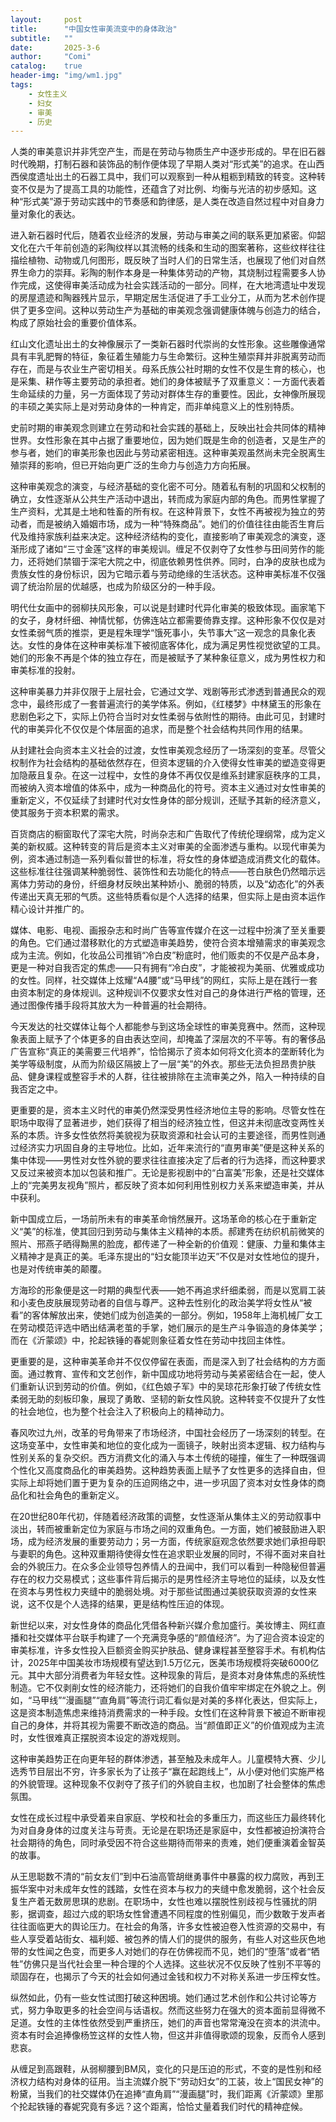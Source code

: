```yaml
---
layout:     post
title:      "中国女性审美流变中的身体政治"
subtitle:   ""
date:       2025-3-6
author:     "Comi"
catalog:    true
header-img: "img/wm1.jpg"
tags:
    - 女性主义
    - 妇女
    - 审美
    - 历史
---
```


人类的审美意识并非凭空产生，而是在劳动与物质生产中逐步形成的。早在旧石器时代晚期，打制石器和装饰品的制作便体现了早期人类对“形式美”的追求。在山西西侯度遗址出土的石器工具中，我们可以观察到一种从粗粝到精致的转变。这种转变不仅是为了提高工具的功能性，还蕴含了对比例、均衡与光洁的初步感知。这种“形式美”源于劳动实践中的节奏感和韵律感，是人类在改造自然过程中对自身力量对象化的表达。

进入新石器时代后，随着农业经济的发展，劳动与审美之间的联系更加紧密。仰韶文化在六千年前创造的彩陶纹样以其流畅的线条和生动的图案著称，这些纹样往往描绘植物、动物或几何图形，既反映了当时人们的日常生活，也展现了他们对自然界生命力的崇拜。彩陶的制作本身是一种集体劳动的产物，其烧制过程需要多人协作完成，这使得审美活动成为社会实践活动的一部分。同样，在大地湾遗址中发现的房屋遗迹和陶器残片显示，早期定居生活促进了手工业分工，从而为艺术创作提供了更多空间。这种以劳动生产为基础的审美观念强调健康体魄与创造力的结合，构成了原始社会的重要价值体系。

红山文化遗址出土的女神像展示了一类新石器时代崇尚的女性形象。这些雕像通常具有丰乳肥臀的特征，象征着生殖能力与生命繁衍。这种生殖崇拜并非脱离劳动而存在，而是与农业生产密切相关。母系氏族公社时期的女性不仅是生育的核心，也是采集、耕作等主要劳动的承担者。她们的身体被赋予了双重意义：一方面代表着生命延续的力量，另一方面体现了劳动对群体生存的重要性。因此，女神像所展现的丰硕之美实际上是对劳动身体的一种肯定，而非单纯意义上的性别特质。

史前时期的审美观念则建立在劳动和社会实践的基础上，反映出社会共同体的精神世界。女性形象在其中占据了重要地位，因为她们既是生命的创造者，又是生产的参与者，她们的审美形象也因此与劳动紧密相连。这种审美观虽然尚未完全脱离生殖崇拜的影响，但已开始向更广泛的生命力与创造力方向拓展。

这种审美观念的演变，与经济基础的变化密不可分。随着私有制的巩固和父权制的确立，女性逐渐从公共生产活动中退出，转而成为家庭内部的角色。而男性掌握了生产资料，尤其是土地和牲畜的所有权。在这种背景下，女性不再被视为独立的劳动者，而是被纳入婚姻市场，成为一种“特殊商品”。她们的价值往往由能否生育后代及维持家族利益来决定。这种经济结构的变化，直接影响了审美观念的演变，逐渐形成了诸如“三寸金莲”这样的审美规训。缠足不仅剥夺了女性参与田间劳作的能力，还将她们禁锢于深宅大院之中，彻底依赖男性供养。同时，白净的皮肤也成为贵族女性的身份标识，因为它暗示着与劳动绝缘的生活状态。这种审美标准不仅强调了统治阶层的优越感，也成为阶级区分的一种手段。

明代仕女画中的弱柳扶风形象，可以说是封建时代异化审美的极致体现。画家笔下的女子，身材纤细、神情忧郁，仿佛连站立都需要倚靠支撑。这种形象不仅仅是对女性柔弱气质的推崇，更是程朱理学“饿死事小，失节事大”这一观念的具象化表达。女性的身体在这种审美标准下被彻底客体化，成为满足男性视觉欲望的工具。她们的形象不再是个体的独立存在，而是被赋予了某种象征意义，成为男性权力和审美标准的投射。

这种审美暴力并非仅限于上层社会，它通过文学、戏剧等形式渗透到普通民众的观念中，最终形成了一套普遍流行的美学体系。例如，《红楼梦》中林黛玉的形象在悲剧色彩之下，实际上仍符合当时对女性柔弱与依附性的期待。由此可见，封建时代的审美异化不仅仅是个体层面的追求，而是整个社会结构共同作用的结果。

从封建社会向资本主义社会的过渡，女性审美观念经历了一场深刻的变革。尽管父权制作为社会结构的基础依然存在，但资本逻辑的介入使得女性审美的塑造变得更加隐蔽且复杂。在这一过程中，女性的身体不再仅仅是维系封建家庭秩序的工具，而被纳入资本增值的体系中，成为一种商品化的符号。资本主义通过对女性审美的重新定义，不仅延续了封建时代对女性身体的部分规训，还赋予其新的经济意义，使其服务于资本积累的需求。

百货商店的橱窗取代了深宅大院，时尚杂志和广告取代了传统伦理纲常，成为定义美的新权威。这种转变的背后是资本主义对审美的全面渗透与重构。以现代审美为例，资本通过制造一系列看似普世的标准，将女性的身体塑造成消费文化的载体。这些标准往往强调某种脆弱性、装饰性和去功能化的特点——苍白肤色仍然暗示远离体力劳动的身份，纤细身材反映出某种娇小、脆弱的特质，以及“幼态化”的外表传递出天真无邪的气质。这些特质看似是个人选择的结果，但实际上是由资本运作精心设计并推广的。

媒体、电影、电视、画报杂志和时尚广告等宣传媒介在这一过程中扮演了至关重要的角色。它们通过潜移默化的方式塑造审美趋势，使符合资本增殖需求的审美观念成为主流。例如，化妆品公司推销“冷白皮”粉底时，他们贩卖的不仅是产品本身，更是一种对自我否定的焦虑——只有拥有“冷白皮”，才能被视为美丽、优雅或成功的女性。同样，社交媒体上炫耀“A4腰”或“马甲线”的网红，实际上是在践行一套由资本制定的身体规训。这种规训不仅要求女性对自己的身体进行严格的管理，还通过图像传播手段将其放大为一种普遍的社会期待。

今天发达的社交媒体让每个人都能参与到这场全球性的审美竞赛中。然而，这种现象表面上赋予了个体更多的自由表达空间，却掩盖了深层次的不平等。有的奢侈品广告宣称“真正的美需要三代培养”，恰恰揭示了资本如何将文化资本的垄断转化为美学等级制度，从而为阶级区隔披上了一层“美”的外衣。那些无法负担昂贵护肤品、健身课程或整容手术的人群，往往被排除在主流审美之外，陷入一种持续的自我否定之中。

更重要的是，资本主义时代的审美仍然深受男性经济地位主导的影响。尽管女性在职场中取得了显著进步，她们获得了相当的经济独立性，但这并未彻底改变两性关系的本质。许多女性依然将美貌视为获取资源和社会认可的主要途径，而男性则通过经济实力巩固自身的主导地位。比如，近年来流行的“直男审美”便是这种关系的集中体现——男性对女性外貌的要求往往直接决定了后者的行为选择，而这种要求又反过来被资本加以包装和推广。无论是影视剧中的“白富美”形象，还是社交媒体上的“完美男友视角”照片，都反映了资本如何利用性别权力关系来塑造审美，并从中获利。

新中国成立后，一场前所未有的审美革命悄然展开。这场革命的核心在于重新定义“美”的标准，使其回归到劳动与集体主义精神的本质。郝建秀在纺织机前微笑的照片、邢燕子晒得黝黑的脸庞，都传递了一种全新的价值观：健康、力量和集体主义精神才是真正的美。毛泽东提出的“妇女能顶半边天”不仅是对女性地位的提升，也是对传统审美的颠覆。

方海珍的形象便是这一时期的典型代表——她不再追求纤细柔弱，而是以宽肩工装和小麦色皮肤展现劳动者的自信与尊严。这种去性别化的政治美学将女性从“被看”的客体解放出来，使她们成为创造美的一部分。例如，1958年上海机械厂女工在劳动模范评选中晒出结满老茧的手掌，她们展示的是生产斗争锻造的身体美学；而在《沂蒙颂》中，抡起铁锤的春妮则象征着女性在劳动中找回主体性。

更重要的是，这种审美革命并不仅仅停留在表面，而是深入到了社会结构的方方面面。通过教育、宣传和文艺创作，新中国成功地将劳动与美紧密结合在一起，使人们重新认识到劳动的价值。例如，《红色娘子军》中的吴琼花形象打破了传统女性柔弱无助的刻板印象，展现了勇敢、坚韧的新女性风貌。这种转变不仅提升了女性的社会地位，也为整个社会注入了积极向上的精神动力。

春风吹过九州，改革的号角带来了市场经济，中国社会经历了一场深刻的转型。在这场变革中，女性审美和地位的变化成为一面镜子，映射出资本逻辑、权力结构与性别关系的复杂交织。西方消费文化的涌入与本土传统的碰撞，催生了一种既强调个性化又高度商品化的审美趋势。这种趋势表面上赋予了女性更多的选择自由，但实际上却将她们置于更为复杂的压迫网络之中，进一步巩固了资本对女性身体的商品化和社会角色的重新定义。

在20世纪80年代初，伴随着经济政策的调整，女性逐渐从集体主义的劳动叙事中淡出，转而被重新定位为家庭与市场之间的双重角色。一方面，她们被鼓励进入职场，成为经济发展的重要劳动力；另一方面，传统家庭观念依然要求她们承担母职与妻职的角色。这种双重期待使得女性在追求职业发展的同时，不得不面对来自社会的外貌压力。在众多企业领导包养情人的丑闻中，我们可以看到一种隐秘但普遍存在的权力交易模式；这些事件背后揭示的是男性经济主导地位的延续，以及女性在资本与男性权力夹缝中的脆弱处境。对于那些试图通过美貌获取资源的女性来说，这不仅是个人选择的结果，更是结构性压迫的体现。

新世纪以来，对女性身体的商品化凭借各种新兴媒介愈加盛行。美妆博主、网红直播和社交媒体平台联手构建了一个充满竞争感的“颜值经济”。为了迎合资本设定的审美标准，许多女性投入巨额资金购买护肤品、健身课程甚至整容手术。有机构估计，2025年中国美妆市场规模有望达到1.5万亿元，医美市场规模将突破6000亿元。其中大部分消费者为年轻女性。这种现象的背后，是资本对身体焦虑的系统性制造。它不仅剥削女性的经济能力，还将她们的自我价值牢牢绑定在外貌之上。例如，“马甲线”“漫画腿”“直角肩”等流行词汇看似是对美的多样化表达，但实际上，这是资本制造焦虑来维持消费需求的一种手段。女性们在这种背景下被迫不断审视自己的身体，并将其视为需要不断改造的商品。当“颜值即正义”的价值观成为主流时，女性很难真正摆脱资本设定的游戏规则。

这种审美趋势正在向更年轻的群体渗透，甚至触及未成年人。儿童模特大赛、少儿选秀节目层出不穷，许多家长为了让孩子“赢在起跑线上”，从小便对他们实施严格的外貌管理。这种现象不仅剥夺了孩子们的外貌自主权，也加剧了社会整体的焦虑氛围。

女性在成长过程中承受着来自家庭、学校和社会的多重压力，而这些压力最终转化为对自身身体的过度关注与苛责。无论是在职场还是家庭中，女性都被迫扮演符合社会期待的角色，同时承受因不符合这些期待而带来的责难，她们便重演着金智英的故事。

从王思聪数不清的“前女友们”到中石油高管胡继勇事件中暴露的权力腐败，再到王振华案中对未成年女性的践踏，女性在资本与权力的夹缝中愈发脆弱，这个社会反复生产着无数房思琪的悲剧。在职场中，女性也难以摆脱性别歧视与性骚扰的阴影，据调查，超过六成的职场女性曾遭遇不同程度的性别偏见，而少数敢于发声者往往面临更大的舆论压力。在社会的角落，许多女性被迫卷入性资源的交易中，有些人享受着站街女、福利姬、被包养的情人们的提供的服务，有些人对这些灰色地带的女性闻之色变，而更多人对她们的存在仿佛视而不见，她们的“堕落”或者“牺牲”仿佛只是当代社会里一种合理的个人选择。这些状况不仅反映了性别不平等的顽固存在，也揭示了今天的社会如何通过金钱和权力不对称关系进一步压榨女性。

纵然如此，仍有一些女性试图打破这种困境。她们通过艺术创作和公共讨论等方式，努力争取更多的社会空间与话语权。然而这些努力在强大的资本面前显得微不足道。女性的主体性依然受到严重挤压，她们的声音也常常淹没在资本的洪流中。资本有时会追捧像杨笠这样的女性人物，但这并非值得歌颂的现象，反而令人感到悲哀。

从缠足到高跟鞋，从弱柳腰到BM风，变化的只是压迫的形式，不变的是性别和经济权力结构对身体的征用。当主流媒介脱下“劳动妇女”的工装，妆上“国民女神”的粉黛，当我们的社交媒体仍在追捧“直角肩”“漫画腿”时，我们距离《沂蒙颂》里那个抡起铁锤的春妮究竟有多远？这个距离，恰恰丈量着我们时代的精神症候。